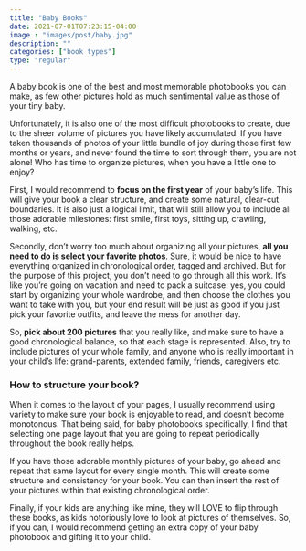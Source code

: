 ```yaml
---
title: "Baby Books"
date: 2021-07-01T07:23:15-04:00
image : "images/post/baby.jpg"
description: ""
categories: ["book types"]
type: "regular"
---
```


A baby book is one of the best and most memorable photobooks you can make, as few other
pictures hold as much sentimental value as those of your tiny baby.

Unfortunately, it is also one of the most difficult photobooks to create, due to the
sheer volume of pictures you have likely accumulated. If you have taken thousands of
photos of your little bundle of joy during those first few months or years, and never
found the time to sort through them, you are not alone! Who has time to organize
pictures, when you have a little one to enjoy?

First, I would recommend to **focus on the first year** of your baby’s life. This
will give your book a clear structure, and create some natural, clear-cut boundaries.
It is also just a logical limit, that will still allow you to include all those
adorable milestones: first smile, first toys, sitting up, crawling, walking, etc.

Secondly, don’t worry too much about organizing all your pictures, **all you need to do
is select your favorite photos**. Sure, it would be nice to have everything
organized in chronological order, tagged and archived. But for the purpose of this
project, you don’t need to go through all this work. It’s like you’re going on vacation
and need to pack a suitcase: yes, you could start by organizing your whole wardrobe,
and then choose the clothes you want to take with you, but your end result will be
just as good if you just pick your favorite outfits, and leave the mess for another day.

So, **pick about 200 pictures** that you really like, and make sure to have a good
chronological balance, so that each stage is represented. Also, try to include
pictures of your whole family, and anyone who is really important in your child’s
life: grand-parents, extended family, friends, caregivers etc.


### How to structure your book?

When it comes to the layout of your pages, I usually recommend using variety to make
sure your book is enjoyable to read, and doesn’t become monotonous. That being said,
for baby photobooks specifically, I find that selecting one page layout that you
are going to repeat periodically throughout the book really helps.

If you have those adorable monthly pictures of your baby, go ahead and repeat that
same layout for every single month. This will create some structure and consistency
for your book. You can then insert the rest of your pictures within that existing
chronological order.

Finally, if your kids are anything like mine, they will LOVE to flip through these
books, as kids notoriously love to look at pictures of themselves. So, if you can, I
would recommend getting an extra copy of your baby photobook and gifting it to your
child.
